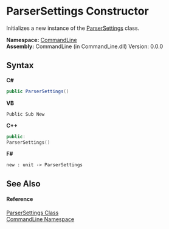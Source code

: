 # ParserSettings Constructor 
 

Initializes a new instance of the <a href="T_CommandLine_ParserSettings">ParserSettings</a> class.

**Namespace:**&nbsp;<a href="N_CommandLine">CommandLine</a><br />**Assembly:**&nbsp;CommandLine (in CommandLine.dll) Version: 0.0.0

## Syntax

**C#**<br />
``` C#
public ParserSettings()
```

**VB**<br />
``` VB
Public Sub New
```

**C++**<br />
``` C++
public:
ParserSettings()
```

**F#**<br />
``` F#
new : unit -> ParserSettings
```


## See Also


#### Reference
<a href="T_CommandLine_ParserSettings">ParserSettings Class</a><br /><a href="N_CommandLine">CommandLine Namespace</a><br />